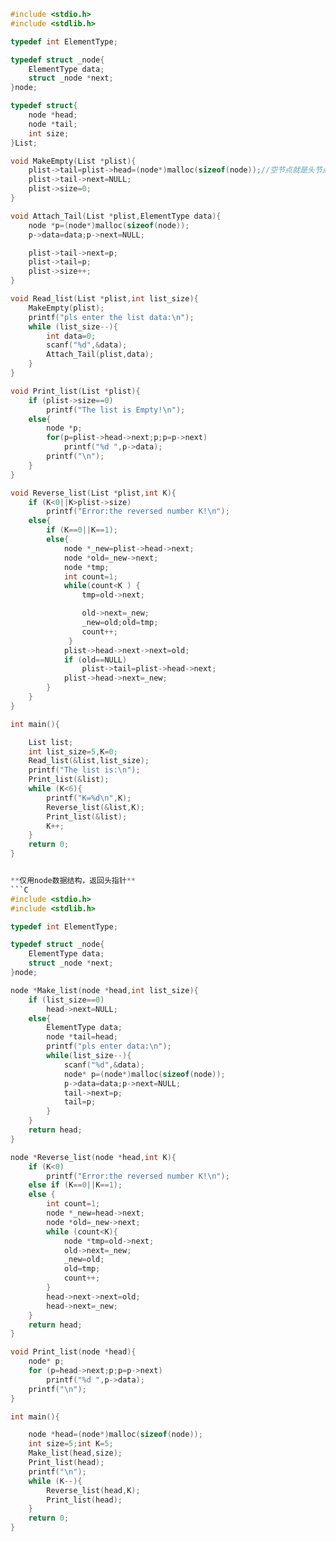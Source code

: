 ```C
#include <stdio.h>
#include <stdlib.h>

typedef int ElementType;

typedef struct _node{
    ElementType data;
    struct _node *next;
}node;

typedef struct{
    node *head;
    node *tail;
    int size;
}List;

void MakeEmpty(List *plist){
    plist->tail=plist->head=(node*)malloc(sizeof(node));//空节点就是头节点
    plist->tail->next=NULL;
    plist->size=0;
}

void Attach_Tail(List *plist,ElementType data){
    node *p=(node*)malloc(sizeof(node));
    p->data=data;p->next=NULL;

    plist->tail->next=p;
    plist->tail=p;
    plist->size++;
}

void Read_list(List *plist,int list_size){
    MakeEmpty(plist);
    printf("pls enter the list data:\n");
    while (list_size--){
        int data=0;
        scanf("%d",&data);
        Attach_Tail(plist,data);
    }
}

void Print_list(List *plist){
    if (plist->size==0)
        printf("The list is Empty!\n");
    else{
        node *p;
        for(p=plist->head->next;p;p=p->next)
            printf("%d ",p->data);
        printf("\n");
    }
}

void Reverse_list(List *plist,int K){
    if (K<0||K>plist->size)
        printf("Error:the reversed number K!\n");
    else{
        if (K==0||K==1);
        else{
            node *_new=plist->head->next;
            node *old=_new->next;
            node *tmp;
            int count=1;
            while(count<K ) {
                tmp=old->next;

                old->next=_new;
                _new=old;old=tmp;
                count++;
             }
            plist->head->next->next=old;
            if (old==NULL)
                plist->tail=plist->head->next;
            plist->head->next=_new;
        }
    }
}

int main(){

    List list;
    int list_size=5,K=0;
    Read_list(&list,list_size);
    printf("The list is:\n");
    Print_list(&list);
    while (K<6){
        printf("K=%d\n",K);
        Reverse_list(&list,K);
        Print_list(&list);
        K++;
    }
    return 0;
}


**仅用node数据结构，返回头指针**
```C
#include <stdio.h>
#include <stdlib.h>

typedef int ElementType;

typedef struct _node{
    ElementType data;
    struct _node *next;
}node;

node *Make_list(node *head,int list_size){
    if (list_size==0)
        head->next=NULL;
    else{
        ElementType data;
        node *tail=head;
        printf("pls enter data:\n");
        while(list_size--){
            scanf("%d",&data);
            node* p=(node*)malloc(sizeof(node));
            p->data=data;p->next=NULL;
            tail->next=p;
            tail=p;
        }
    }
    return head;
}

node *Reverse_list(node *head,int K){
    if (K<0)
        printf("Error:the reversed number K!\n");
    else if (K==0||K==1);
    else {
        int count=1;
        node *_new=head->next;
        node *old=_new->next;
        while (count<K){
            node *tmp=old->next;
            old->next=_new;
            _new=old;
            old=tmp;
            count++;
        }
        head->next->next=old;
        head->next=_new;
    }
    return head;
}

void Print_list(node *head){
    node* p;
    for (p=head->next;p;p=p->next)
        printf("%d ",p->data);
    printf("\n");
}

int main(){

    node *head=(node*)malloc(sizeof(node));
    int size=5;int K=5;
    Make_list(head,size);
    Print_list(head);
    printf("\n");
    while (K--){
        Reverse_list(head,K);
        Print_list(head);
    }
    return 0;
}

